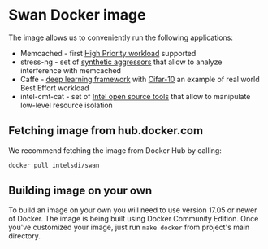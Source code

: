 # Swan Docker image

The image allows us to conveniently run the following applications:
* Memcached - first [High Priority workload](https://memcached.org) supported
* stress-ng - set of [synthetic aggressors](https://github.com/ColinIanKing/stress-ng) that allow to analyze interference with memcached
* Caffe - [deep learning framework](http://caffe.berkeleyvision.org) with [Cifar-10](http://caffe.berkeleyvision.org/gathered/examples/cifar10.html) an example of real world Best Effort workload
* intel-cmt-cat - set of [Intel open source tools](https://github.com/01org/intel-cmt-cat) that allow to manipulate low-level resource isolation

## Fetching image from hub.docker.com

We recommend fetching the image from Docker Hub by calling:

```sh
docker pull intelsdi/swan
```

## Building image on your own

To build an image on your own you will need to use version 17.05 or newer of Docker. The image is being built using Docker Community Edition. Once you've customized your image, just run `make docker` from project's main directory.
